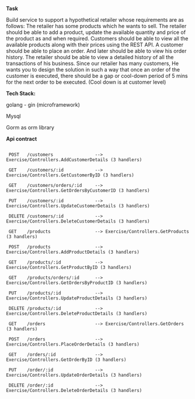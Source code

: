 **Task**

Build service to support a hypothetical retailer whose requirements are as follows:
The retailer has some products which he wants to sell. The retailer should be able to add a product, update the available quantity and price of the product as and when required.
Customers should be able to view all the available products along with their prices using the REST API.
A customer should be able to place an order. And later should be able to view his order history.
The retailer should be able to view a detailed history of all the transactions of his business.
Since our retailer has many customers, He wants you to design the solution in such a way that once an order of the customer is executed, there should be a gap or cool-down period of 5 mins for the next order to be executed. (Cool down is at customer level)

**Tech Stack:**

golang - gin (microframework)

Mysql

Gorm as orm library


**Api contract**

```GET    /customers                --> Exercise/Controllers.GetCustomers (3 handlers) 

 POST   /customers                --> Exercise/Controllers.AddCustomerDetails (3 handlers)

 GET    /customers/:id            --> Exercise/Controllers.GetCustomerByID (3 handlers)

 GET    /customers/orders/:id     --> Exercise/Controllers.GetOrdersByCustomerID (3 handlers)

 PUT    /customers/:id            --> Exercise/Controllers.UpdateCustomerDetails (3 handlers)

 DELETE /customers/:id            --> Exercise/Controllers.DeleteCustomerDetails (3 handlers)

 GET    /products                 --> Exercise/Controllers.GetProducts (3 handlers)

 POST   /products                 --> Exercise/Controllers.AddProductDetails (3 handlers)

 GET    /products/:id             --> Exercise/Controllers.GetProductByID (3 handlers)

 GET    /products/orders/:id      --> Exercise/Controllers.GetOrdersByProductID (3 handlers)

 PUT    /products/:id             --> Exercise/Controllers.UpdateProductDetails (3 handlers)

 DELETE /products/:id             --> Exercise/Controllers.DeleteProductDetails (3 handlers)

 GET    /orders                   --> Exercise/Controllers.GetOrders (3 handlers)

 POST   /orders                   --> Exercise/Controllers.PlaceOrderDetails (3 handlers)

 GET    /orders/:id               --> Exercise/Controllers.GetOrderByID (3 handlers)

 PUT    /order/:id                --> Exercise/Controllers.UpdateOrderDetails (3 handlers)

 DELETE /order/:id                --> Exercise/Controllers.DeleteOrderDetails (3 handlers)
```
